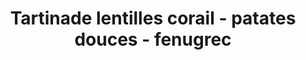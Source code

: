 ---
uuid: e186175d-6e3e-4eb7-a967-b482f5df6a0d
title: Tartinade lentilles corail - patates douces - fenugrec
titleslug: tartinade-lentilles-corail-patates-douces-fenugrec_e186175d-6e3e-4eb7-a967-b482f5df6a0d
draft: false
img: tartinade-lentille-corail.jpg
layout: recettes
type: entree
categories:
  - Tartinade
regime:
  - vegetarien
  - vegan
  - sans-gluten
  - sans-lactose
cuisson: Oui
temperature: Froid
plate: 8
quantite_desc: Une grosse cuillère à soupe par personne.
check: Oui
checkAlwaysOk: false
ingredients:
  sec:
    - title: Lentilles corail
      quantite: 180
      unit: grammes
  legumes:
    - title: Patates douces
      quantite: 280
      unit: grammes
  lof:
    - title: huile d'olive
      quantite: 30
      unit: ml
  epices:
    - title: fenugrec moulu
      quantite: 5
      unit: grammes
    - title: Poivre noir moulu
      quantite: 3
      unit: pincées
    - title: Sel
      quantite: 5
      unit: grammes
  autres:
    - title: Eau
      quantite: 550
      unit: ml
preparation: >-
  * Eplucher et couper grossièrement les patates douces.

  * Mettre les lentilles, les patates douces et l'eau dans une casserole, porter à ébullition puis baisser le feu et couvrir jusqu'à ce que ce soit cuit.

  * Ajouter le reste des ingrédients et mixer finement. Rectifier l’assaisonnement.
publishDate: 2024-05-28T12:26:00.000Z
---